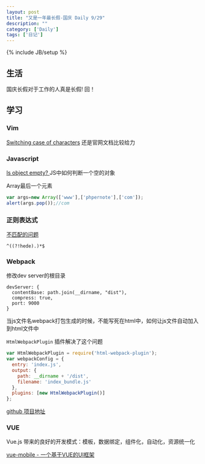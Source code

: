 ```yaml
---
layout: post
title: "又是一年最长假-国庆 Daily 9/29"
description: ""
category: ['Daily']
tags: ['日记']
---
```

{% include JB/setup %}

## 生活
国庆长假对于工作的人真是长假! 回！


## 学习
### Vim
[Switching case of characters](http://vim.wikia.com/wiki/Switching_case_of_characters) 还是官网文档比较给力


### Javascript
[Is object empty? ](https://stackoverflow.com/questions/4994201/is-object-empty) JS中如何判断一个空的对象

Array最后一个元素
``` javascript
var args=new Array(['www'],['phpernote'],['com']);
alert(args.pop());//com
```

### 正则表达式
[不匹配的问题](http://www.vaikan.com/regular-expression-to-match-string-not-containing-a-word/) 

```
^((?!hede).)*$
```

### Webpack

修改dev server的根目录
```
devServer: {
  contentBase: path.join(__dirname, "dist"),
  compress: true,
  port: 9000
}
```

当js文件名webpack打包生成的时候，不能写死在html中，如何让js文件自动加入到html文件中

`HtmlWebpackPlugin` 插件解决了这个问题

```javascript
var HtmlWebpackPlugin = require('html-webpack-plugin');
var webpackConfig = {
  entry: 'index.js',
  output: {
    path: __dirname + '/dist',
    filename: 'index_bundle.js'
  },
  plugins: [new HtmlWebpackPlugin()]
};
```
[github 项目地址](https://github.com/jantimon/html-webpack-plugin) 

### VUE
Vue.js 带来的良好的开发模式：模板，数据绑定，组件化，自动化，资源统一化 

[vue-mobile - 一个基于VUE的UI框架](http://blog.csdn.net/lihongxun945/article/details/51841072) 
